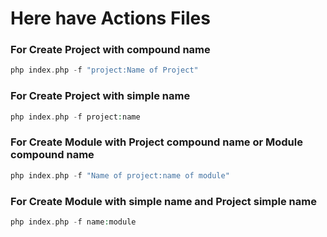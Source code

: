 # Here have Actions Files

### For Create Project with compound name
```php
php index.php -f "project:Name of Project"
```

### For Create Project with simple name
```php
php index.php -f project:name
```

### For Create Module with Project compound name or Module compound name
```php
php index.php -f "Name of project:name of module"
```

### For Create Module with simple name and Project simple name
```php
php index.php -f name:module
```